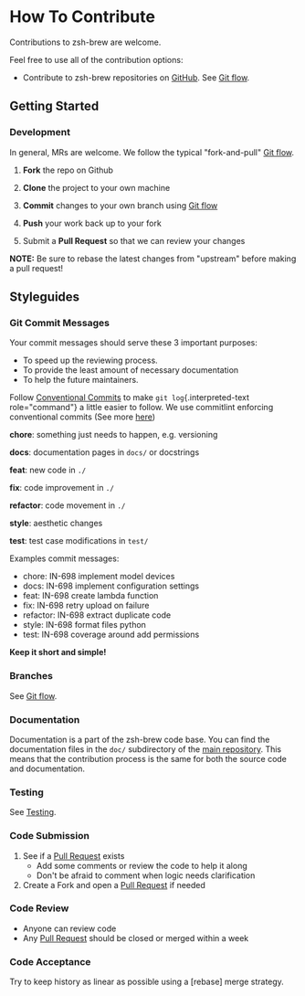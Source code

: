 <!-- Space: Projects -->
<!-- Parent: ZshBrew -->
<!-- Title: Contributing ZshBrew -->
<!-- Label: ZshBrew -->
<!-- Label: Contributing -->
<!-- Include: disclaimer.md -->
<!-- Include: ac:toc -->

# How To Contribute

Contributions to zsh-brew are welcome.

Feel free to use all of the contribution options:

- Contribute to zsh-brew repositories on [GitHub](https://github.com/luismayta/zsh-brew). See [Git flow](./contribute/github-flow.md).

## Getting Started

### Development

In general, MRs are welcome. We follow the typical "fork-and-pull" [Git flow](./contribute/github-flow.md).

1.  **Fork** the repo on Github
2.  **Clone** the project to your own machine
3.  **Commit** changes to your own branch using [Git flow](./contribute/github-flow.md)
4.  **Push** your work back up to your fork

5.  Submit a **Pull Request** so that we can review your changes

**NOTE:** Be sure to rebase the latest changes from "upstream" before making a pull request!

## Styleguides

### Git Commit Messages

Your commit messages should serve these 3 important purposes:

- To speed up the reviewing process.
- To provide the least amount of necessary documentation
- To help the future maintainers.

Follow [Conventional Commits](https://www.conventionalcommits.org/en/v1.0.0) to make `git log`{.interpreted-text role="command"} a little easier to follow. We use commitlint enforcing conventional commits (See more [here](https://github.com/conventional-changelog/commitlint))

**chore**: something just needs to happen, e.g. versioning

**docs**: documentation pages in `docs/` or docstrings

**feat**: new code in `./`

**fix**: code improvement in `./`

**refactor**: code movement in `./`

**style**: aesthetic changes

**test**: test case modifications in `test/`

Examples commit messages:

- chore: IN-698 implement model devices
- docs: IN-698 implement configuration settings
- feat: IN-698 create lambda function
- fix: IN-698 retry upload on failure
- refactor: IN-698 extract duplicate code
- style: IN-698 format files python
- test: IN-698 coverage around add permissions

**Keep it short and simple!**

### Branches

See [Git flow](./contribute/github-flow.md).

### Documentation

Documentation is a part of the zsh-brew code base. You can find the documentation files in the `doc/` subdirectory of the [main repository](https://github.com/luismayta/zsh-brew). This means that the contribution process is the same for both the source code and documentation.

### Testing

See [Testing](./testing.md).

### Code Submission

1.  See if a [Pull Request](https://github.com/luismayta/zsh-brew/pulls) exists
    - Add some comments or review the code to help it along
    - Don\'t be afraid to comment when logic needs clarification
2.  Create a Fork and open a [Pull Request](https://github.com/luismayta/zsh-brew/pulls) if needed

### Code Review

- Anyone can review code
- Any [Pull Request](https://github.com/luismayta/zsh-brew/pulls) should be closed or merged within a week

### Code Acceptance

Try to keep history as linear as possible using a [rebase] merge strategy.
